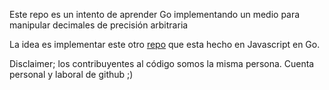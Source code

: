 Este repo es un intento de aprender Go implementando un medio para manipular decimales de precisión arbitraria

La idea es implementar este otro [repo](https://github.com/profe-ajedrez/currency) que esta hecho en Javascript en Go.

Disclaimer; los contribuyentes al código somos la misma persona. Cuenta personal y laboral de github ;)
